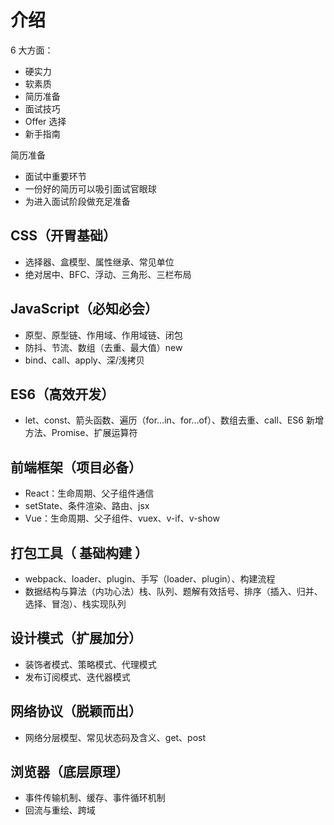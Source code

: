 # 介绍

6 大方面：
- 硬实力
- 软素质
- 简历准备
- 面试技巧
- Offer 选择
- 新手指南

简历准备
- 面试中重要环节
- 一份好的简历可以吸引面试官眼球
- 为进入面试阶段做充足准备

## CSS（开胃基础）

- 选择器、盒模型、属性继承、常见单位
- 绝对居中、BFC、浮动、三角形、三栏布局

## JavaScript（必知必会）

- 原型、原型链、作用域、作用域链、闭包
- 防抖、节流、数组（去重、最大值）new
- bind、call、apply、深/浅拷贝

## ES6（高效开发）

- let、const、箭头函数、遍历（for…in、for…of）、数组去重、call、ES6 新增方法、Promise、扩展运算符

## 前端框架（项目必备）

- React：生命周期、父子组件通信
- setState、条件渲染、路由、jsx
- Vue：生命周期、父子组件、vuex、v-if、v-show

## 打包工具（ 基础构建 ）

- webpack、loader、plugin、手写（loader、plugin）、构建流程
- 数据结构与算法（内功心法）栈、队列、题解有效括号、排序（插入、归并、选择、冒泡）、栈实现队列

## 设计模式（扩展加分）

- 装饰者模式、策略模式、代理模式
- 发布订阅模式、迭代器模式

## 网络协议（脱颖而出）

- 网络分层模型、常见状态码及含义、get、post

## 浏览器（底层原理）

- 事件传输机制、缓存、事件循环机制
- 回流与重绘、跨域

